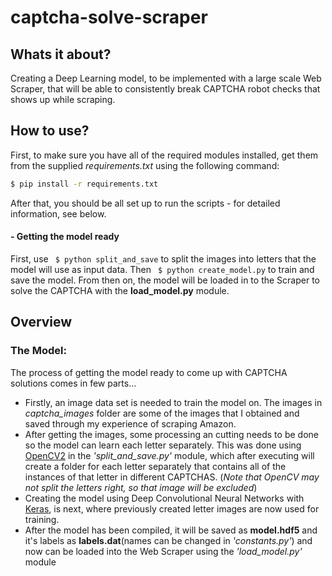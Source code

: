 # captcha-solve-scraper
## Whats it about?
Creating a Deep Learning model, to be implemented with a large scale Web Scraper, that will be able to consistently break CAPTCHA robot checks that shows up while scraping.

## How to use?
First, to make sure you have all of the required modules installed, get them from the supplied *requirements.txt* using the following command:
```bash
$ pip install -r requirements.txt
```
After that, you should be all set up to run the scripts - for detailed information, see below.
#### - Getting the model ready
First, use ``` $ python split_and_save``` to split the images into letters that the model will use as input data. Then ``` $ python create_model.py``` to train and save the model. From then on, the model will be loaded in to the Scraper to solve the CAPTCHA with the **load_model.py** module.


## Overview
### The Model:
The process of getting the model ready to come up with CAPTCHA solutions comes in few parts... <br/>
* Firstly, an image data set is needed to train the model on. The images in *captcha_images* folder are some of the images that I obtained and saved through my experience of scraping Amazon. <br/>
* After getting the images, some processing an cutting needs to be done so the model can learn each letter separately. This was done using [OpenCV2](https://pypi.org/project/opencv-python/) in the *'split_and_save.py'* module, which after executing will create a folder for each letter separately that contains all of the instances of that letter in different CAPTCHAS. (*Note that OpenCV may not split the letters right, so that image will be excluded*)
* Creating the model using Deep Convolutional Neural Networks with [Keras](https://keras.io/), is next, where previously created letter images are now used for training.
* After the model has been compiled, it will be saved as **model.hdf5** and it's labels as **labels.dat**(names can be changed in *'constants.py'*) and now can be loaded into the Web Scraper using the *'load_model.py'* module

